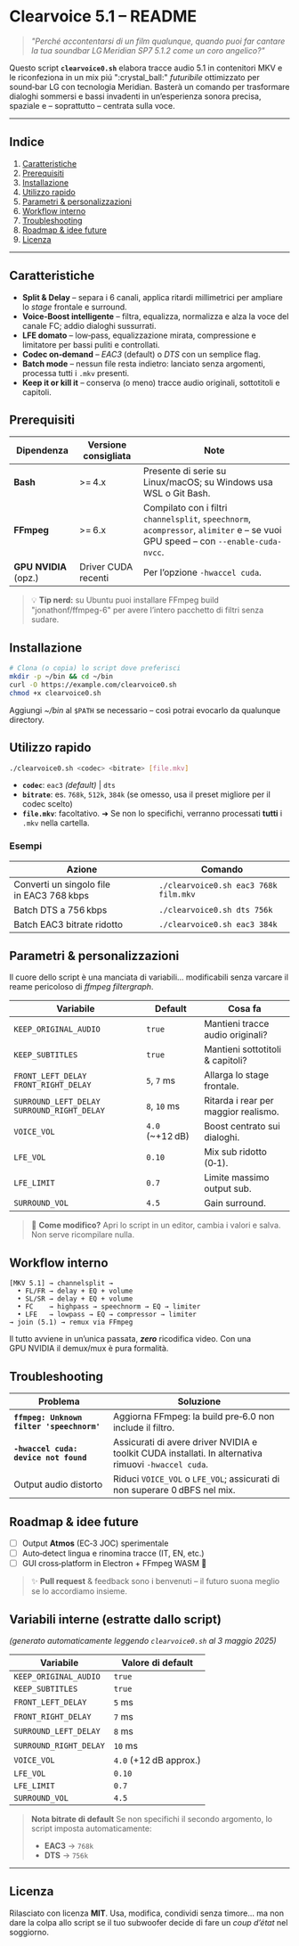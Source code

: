 # Clearvoice 5.1 – README

> *"Perché accontentarsi di un film qualunque, quando puoi far cantare la tua soundbar LG Meridian SP7 5.1.2 come un coro angelico?"*

Questo script **`clearvoice0.sh`** elabora tracce audio 5.1 in contenitori MKV e le riconfeziona in un mix piú "\:crystal\_ball:" *futuribile* ottimizzato per sound‑bar LG con tecnologia Meridian. Basterà un comando per trasformare dialoghi sommersi e bassi invadenti in un’esperienza sonora precisa, spaziale e – soprattutto – centrata sulla voce.

---

## Indice

1. [Caratteristiche](#caratteristiche)
2. [Prerequisiti](#prerequisiti)
3. [Installazione](#installazione)
4. [Utilizzo rapido](#utilizzo-rapido)
5. [Parametri & personalizzazioni](#parametri--personalizzazioni)
6. [Workflow interno](#workflow-interno)
7. [Troubleshooting](#troubleshooting)
8. [Roadmap & idee future](#roadmap--idee-future)
9. [Licenza](#licenza)

---

## Caratteristiche

* **Split & Delay** – separa i 6 canali, applica ritardi millimetrici per ampliare lo *stage* frontale e surround.
* **Voice‑Boost intelligente** – filtra, equalizza, normalizza e alza la voce del canale FC; addio dialoghi sussurrati.
* **LFE domato** – low‑pass, equalizzazione mirata, compressione e limitatore per bassi puliti e controllati.
* **Codec on‑demand** – *EAC3* (default) o *DTS* con un semplice flag.
* **Batch mode** – nessun file resta indietro: lanciato senza argomenti, processa tutti i `.mkv` presenti.
* **Keep it or kill it** – conserva (o meno) tracce audio originali, sottotitoli e capitoli.

## Prerequisiti

| Dipendenza            | Versione consigliata | Note                                                                                                                             |
| --------------------- | -------------------- | -------------------------------------------------------------------------------------------------------------------------------- |
| **Bash**              | >= 4.x               | Presente di serie su Linux/macOS; su Windows usa WSL o Git Bash.                                                                 |
| **FFmpeg**            | >= 6.x               | Compilato con i filtri `channelsplit`, `speechnorm`, `acompressor`, `alimiter` e – se vuoi GPU speed – con `--enable-cuda-nvcc`. |
| **GPU NVIDIA** (opz.) | Driver CUDA recenti  | Per l’opzione `-hwaccel cuda`.                                                                                                   |

> 💡 **Tip nerd:** su Ubuntu puoi installare FFmpeg build "jonathonf/ffmpeg-6" per avere l’intero pacchetto di filtri senza sudare.

## Installazione

```bash
# Clona (o copia) lo script dove preferisci
mkdir -p ~/bin && cd ~/bin
curl -O https://example.com/clearvoice0.sh
chmod +x clearvoice0.sh
```

Aggiungi *\~/bin* al `$PATH` se necessario – così potrai evocarlo da qualunque directory.

## Utilizzo rapido

```bash
./clearvoice0.sh <codec> <bitrate> [file.mkv]
```

* **`codec`**: `eac3` *(default)* | `dts`
* **`bitrate`**: es. `768k`, `512k`, `384k`
  (se omesso, usa il preset migliore per il codec scelto)
* **`file.mkv`**: facoltativo.
  ➜ Se non lo specifichi, verranno processati **tutti** i `.mkv` nella cartella.

### Esempi

| Azione                                    | Comando                               |
| ----------------------------------------- | ------------------------------------- |
| Converti un singolo file in EAC3 768 kbps | `./clearvoice0.sh eac3 768k film.mkv` |
| Batch DTS a 756 kbps                      | `./clearvoice0.sh dts 756k`           |
| Batch EAC3 bitrate ridotto                | `./clearvoice0.sh eac3 384k`          |

## Parametri & personalizzazioni

Il cuore dello script è una manciata di variabili… modificabili senza varcare il reame pericoloso di *ffmpeg filtergraph*.

| Variabile                                    | Default          | Cosa fa                              |
| -------------------------------------------- | ---------------- | ------------------------------------ |
| `KEEP_ORIGINAL_AUDIO`                        | `true`           | Mantieni tracce audio originali?     |
| `KEEP_SUBTITLES`                             | `true`           | Mantieni sottotitoli & capitoli?     |
| `FRONT_LEFT_DELAY` `FRONT_RIGHT_DELAY`       | `5`, `7` ms      | Allarga lo stage frontale.           |
| `SURROUND_LEFT_DELAY` `SURROUND_RIGHT_DELAY` | `8`, `10` ms     | Ritarda i rear per maggior realismo. |
| `VOICE_VOL`                                  | `4.0` (\~+12 dB) | Boost centrato sui dialoghi.         |
| `LFE_VOL`                                    | `0.10`           | Mix sub ridotto (0‑1).               |
| `LFE_LIMIT`                                  | `0.7`            | Limite massimo output sub.           |
| `SURROUND_VOL`                               | `4.5`            | Gain surround.                       |

> 🔧 **Come modifico?** Apri lo script in un editor, cambia i valori e salva. Non serve ricompilare nulla.

## Workflow interno

```
[MKV 5.1] → channelsplit →
  • FL/FR → delay + EQ + volume
  • SL/SR → delay + EQ + volume
  • FC    → highpass → speechnorm → EQ → limiter
  • LFE   → lowpass → EQ → compressor → limiter
→ join (5.1) → remux via FFmpeg
```

Il tutto avviene in un’unica passata, ***zero*** ricodifica video. Con una GPU NVIDIA il demux/mux è pura formalità.

## Troubleshooting

| Problema                                  | Soluzione                                                                                            |
| ----------------------------------------- | ---------------------------------------------------------------------------------------------------- |
| **`ffmpeg: Unknown filter 'speechnorm'`** | Aggiorna FFmpeg: la build pre‑6.0 non include il filtro.                                             |
| **`-hwaccel cuda: device not found`**     | Assicurati di avere driver NVIDIA e toolkit CUDA installati. In alternativa rimuovi `-hwaccel cuda`. |
| Output audio distorto                     | Riduci `VOICE_VOL` o `LFE_VOL`; assicurati di non superare 0 dBFS nel mix.                           |

## Roadmap & idee future

* [ ] Output **Atmos** (EC‑3 JOC) sperimentale
* [ ] Auto‑detect lingua e rinomina tracce (IT, EN, etc.)
* [ ] GUI cross‑platform in Electron + FFmpeg WASM 🍿

> ✨ **Pull request** & feedback sono i benvenuti – il futuro suona meglio se lo accordiamo insieme.

## Variabili interne (estratte dallo script)

*(generato automaticamente leggendo `clearvoice0.sh` al 3 maggio 2025)*

| Variabile              | Valore di default      |
| ---------------------- | ---------------------- |
| `KEEP_ORIGINAL_AUDIO`  | `true`                 |
| `KEEP_SUBTITLES`       | `true`                 |
| `FRONT_LEFT_DELAY`     | `5` ms                 |
| `FRONT_RIGHT_DELAY`    | `7` ms                 |
| `SURROUND_LEFT_DELAY`  | `8` ms                 |
| `SURROUND_RIGHT_DELAY` | `10` ms                |
| `VOICE_VOL`            | `4.0` (+12 dB approx.) |
| `LFE_VOL`              | `0.10`                 |
| `LFE_LIMIT`            | `0.7`                  |
| `SURROUND_VOL`         | `4.5`                  |

> **Nota bitrate di default**
> Se non specifichi il secondo argomento, lo script imposta automaticamente:
>
> * **EAC3** → `768k`
> * **DTS**  → `756k`

---

## Licenza

Rilasciato con licenza **MIT**. Usa, modifica, condividi senza timore… ma non dare la colpa allo script se il tuo subwoofer decide di fare un *coup d’état* nel soggiorno.
